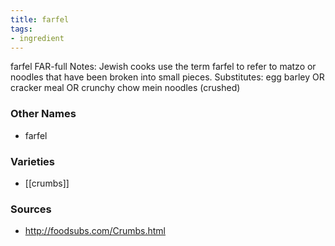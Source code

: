 ```yaml
---
title: farfel
tags:
- ingredient
---
```

farfel FAR-full Notes: Jewish cooks use the term farfel to refer to matzo or noodles that have been broken into small pieces. Substitutes: egg barley OR cracker meal OR crunchy chow mein noodles (crushed)

### Other Names

* farfel

### Varieties

* [[crumbs]]

### Sources
* http://foodsubs.com/Crumbs.html
